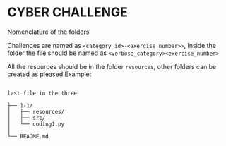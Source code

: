 # CYBER CHALLENGE

Nomenclature of the folders

Challenges are named as `<category_id>-<exercise_number>>`,
Inside the folder the file should be named as `<verbose_category><exercise_number>`

All the resources should be in the folder `resources`, 
other folders can be created as pleased
Example:

``` text

last file in the three

├── 1-1/
│   ├── resources/
│   ├── src/
│   └── coding1.py
│
└── README.md
```



